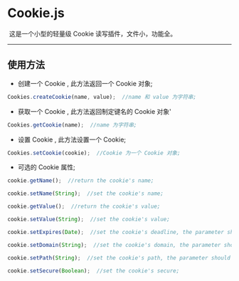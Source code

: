 # Cookie.js
  这是一个小型的轻量级 Cookie 读写插件，文件小，功能全。
****
## 使用方法
* 创建一个 Cookie , 此方法返回一个 Cookie 对象;
```javascript
Cookies.createCookie(name, value);  //name 和 value 为字符串;
```
* 获取一个 Cookie , 此方法返回制定键名的 Cookie 对象'
```javascript
Cookies.getCookie(name);  //name 为字符串;
```
* 设置 Cookie , 此方法设置一个 Cookie;
```javascript
Cookies.setCookie(cookie);  //Cookie 为一个 Cookie 对象;
```
* 可选的 Cookie 属性;
```javascript
cookie.getName();  //return the cookie's name;

cookie.setName(String);  //set the cookie's name;

cookie.getValue();  //return the cookie's value;

cookie.setValue(String);  //set the cookie's value;

cookie.setExpires(Date);  //set the cookie's deadline, the parameter should be a object of date type;

cookie.setDomain(String);  //set the cookie's domain, the parameter should be a string;

cookie.setPath(String);  //set the cookie's path, the parameter should be a string;

cookie.setSecure(Boolean);  //set the cookie's secure;
```
